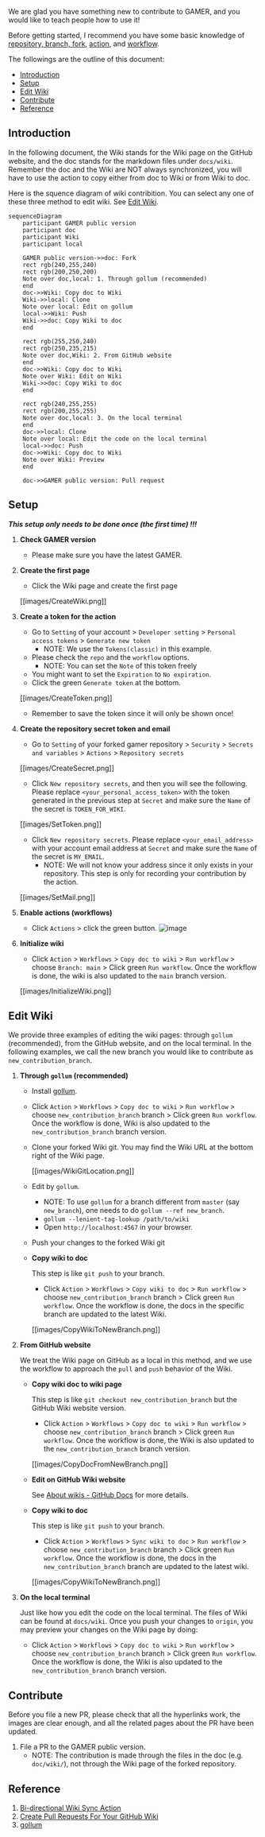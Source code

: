 We are glad you have something new to contribute to GAMER, and you would like to teach people how to use it!

Before getting started, I recommend you have some basic knowledge of [repository, branch, fork](https://docs.github.com/en/repositories/creating-and-managing-repositories/about-repositories), [action](https://docs.github.com/en/actions), and [workflow](https://docs.github.com/en/actions/using-workflows).

The followings are the outline of this document:
* [Introduction](#Introduction)
* [Setup](#Setup)
* [Edit Wiki](#Edit-Wiki)
* [Contribute](#Contribute)
* [Reference](#Reference)

## Introduction
In the following document, the Wiki stands for the Wiki page on the GitHub website, and the doc stands for the markdown files under `docs/wiki`. Remember the doc and the Wiki are NOT always synchronized, you will have to use the action to copy either from doc to Wiki or from Wiki to doc.

Here is the squence diagram of wiki contribition. You can select any one of these three method to edit wiki. See [Edit Wiki](#Edit-Wiki).

```mermaid
sequenceDiagram
    participant GAMER public version
    participant doc
    participant Wiki
    participant local

    GAMER public version->>doc: Fork
    rect rgb(240,255,240)
    rect rgb(200,250,200)
    Note over doc,local: 1. Through gollum (recommended)
    end
    doc->>Wiki: Copy doc to Wiki
    Wiki->>local: Clone
    Note over local: Edit on gollum
    local->>Wiki: Push
    Wiki->>doc: Copy Wiki to doc
    end

    rect rgb(255,250,240)
    rect rgb(250,235,215)
    Note over doc,Wiki: 2. From GitHub website
    end
    doc->>Wiki: Copy doc to Wiki
    Note over Wiki: Edit on Wiki
    Wiki->>doc: Copy Wiki to doc
    end

    rect rgb(240,255,255)
    rect rgb(200,255,255)
    Note over doc,local: 3. On the local terminal
    end
    doc->>local: Clone
    Note over local: Edit the code on the local terminal
    local->>doc: Push
    doc->>Wiki: Copy doc to Wiki
    Note over Wiki: Preview
    end

    doc->>GAMER public version: Pull request
```

## Setup
**_This setup only needs to be done once (the first time) !!!_**

1. **Check GAMER version**
   * Please make sure you have the latest GAMER.

1. **Create the first page**
   * Click the Wiki page and create the first page

   [[images/CreateWiki.png]]

1. **Create a token for the action**
   * Go to `Setting` of your account > `Developer setting` > `Personal access tokens` > `Generate new token`
      - NOTE: We use the `Tokens(classic)` in this example.
   * Please check the `repo` and the `workflow` options.
      - NOTE: You can set the `Note` of this token freely
   * You might want to set the `Expiration` to `No expiration`.
   * Click the green `Generate token` at the bottom.

   [[images/CreateToken.png]]

   * Remember to save the token since it will only be shown once!

1. **Create the repository secret token and email**
   * Go to `Setting` of your forked gamer repository > `Security` > `Secrets and variables` > `Actions` > `Repository secrets`

   [[images/CreateSecret.png]]

   * Click `New repository secrets`, and then you will see the following. Please replace `<your_personal_access_token>` with the token generated in the previous step at `Secret` and make sure the `Name` of the secret is `TOKEN_FOR_WIKI`.

   [[images/SetToken.png]]

   * Click `New repository secrets`. Please replace `<your_email_address>` with your account email address at `Secret` and make sure the `Name` of the secret is `MY_EMAIL`.
      - NOTE: We will not know your address since it only exists in your repository. This step is only for recording your contribution by the action.

   [[images/SetMail.png]]

1. **Enable actions (workflows)**
   * Click `Actions` > click the green button.
   ![image](https://github.com/ChunYen-Chen/CheckNode/assets/70311975/9e58d4a8-3248-4ceb-81ff-276a6943149d)

1. **Initialize wiki**
   * Click `Action` > `Workflows` > `Copy doc to wiki` > `Run workflow` > choose `Branch: main` > Click green `Run workflow`. Once the workflow is done, the wiki is also updated to the `main` branch version.

   [[images/InitializeWiki.png]]

## Edit Wiki
We provide three examples of editing the wiki pages: through `gollum` (recommended), from the GitHub website, and on the local terminal. In the following examples, we call the new branch you would like to contribute as `new_contribution_branch`.

1. **Through `gollum` (recommended)**
   - Install [gollum](https://github.com/gollum/gollum).
   - Click `Action` > `Workflows` > `Copy doc to wiki` > `Run workflow` > choose `new_contribution_branch` branch > Click green `Run workflow`. Once the workflow is done, Wiki is also updated to the `new_contribution_branch` branch version.
   - Clone your forked Wiki git. You may find the Wiki URL at the bottom right of the Wiki page.

     [[images/WikiGitLocation.png]]

   - Edit by `gollum`.
     * NOTE: To use `gollum` for a branch different from `master` (say `new_branch`), one needs to do `gollum --ref new_branch`.
     * `gollum --lenient-tag-lookup /path/to/wiki`
     * Open `http://localhost:4567` in your browser.
   - Push your changes to the forked Wiki git
   - **Copy wiki to doc**

     This step is like `git push` to your branch.
     * Click `Action` > `Workflows` > `Copy wiki to doc` > `Run workflow` > choose `new_contribution_branch` branch > Click green `Run workflow`. Once the workflow is done, the docs in the specific branch are updated to the latest Wiki.

     [[images/CopyWikiToNewBranch.png]]

1. **From GitHub website**

   We treat the Wiki page on GitHub as a local in this method, and we use the workflow to approach the `pull` and `push` behavior of the Wiki.
   - **Copy wiki doc to wiki page**

     This step is like `git checkout new_contribution_branch` but the GitHub Wiki website version.
     * Click `Action` > `Workflows` > `Copy doc to wiki` > `Run workflow` > choose `new_contribution_branch` branch > Click green `Run workflow`. Once the workflow is done, the Wiki is also updated to the `new_contribution_branch` branch version.

      [[images/CopyDocFromNewBranch.png]]

   - **Edit on GitHub Wiki website**

      See [About wikis - GitHub Docs](https://docs.github.com/en/communities/documenting-your-project-with-wikis/about-wikis) for more details.
   - **Copy wiki to doc**

     This step is like `git push` to your branch.
     * Click `Action` > `Workflows` > `Sync wiki to doc` > `Run workflow` > choose `new_contribution_branch` branch > Click green `Run workflow`. Once the workflow is done, the docs in the `new_contribution_branch` branch are updated to the latest wiki.

      [[images/CopyWikiToNewBranch.png]]

1. **On the local terminal**

   Just like how you edit the code on the local terminal. The files of Wiki can be found at `docs/wiki`. Once you push your changes to `origin`, you may preview your changes on the Wiki page by doing:
   * Click `Action` > `Workflows` > `Copy doc to wiki` > `Run workflow` > choose `new_contribution_branch` branch > Click green `Run workflow`. Once the workflow is done, the Wiki is also updated to the `new_contribution_branch` branch version.

## Contribute
   Before you file a new PR, please check that all the hyperlinks work, the images are clear enough, and all the related pages about the PR have been updated.
   1. File a PR to the GAMER public version.
      * NOTE: The contribution is made through the files in the doc (e.g. `doc/wiki/`), not through the Wiki page of the forked repository.

## Reference
1. [Bi-directional Wiki Sync Action](https://github.com/marketplace/actions/bi-directional-wiki-sync-action)
1. [Create Pull Requests For Your GitHub Wiki](https://nimblehq.co/blog/create-github-wiki-pull-request)
1. [gollum](https://github.com/gollum/gollum)

